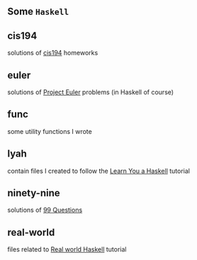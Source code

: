 Some `Haskell`
-----------

## cis194
solutions of [cis194](http://www.seas.upenn.edu/%7Ecis194/lectures.html) homeworks

## euler

solutions of [Project Euler](http://projecteuler.net) problems (in Haskell of course)

## func

some  utility functions I wrote

## lyah

contain files I created to follow the [Learn You a Haskell](http://learnyouahaskell.com) tutorial

## ninety-nine

solutions of [99 Questions](http://www.haskell.org/haskellwiki/99_questions)


## real-world

files related to [Real world Haskell](http://book.realworldhaskell.org/) tutorial